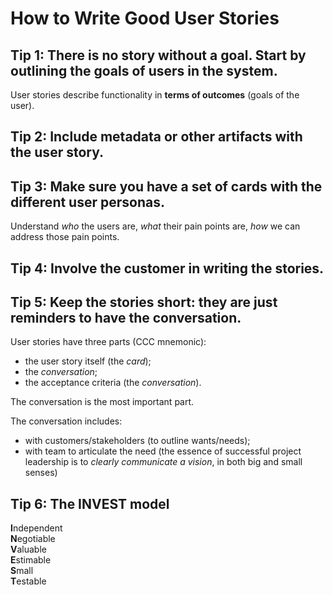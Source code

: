 How to Write Good User Stories
==============================

Tip 1: There is no story without a goal. Start by outlining the goals of users in the system.
---------------------------------------------------------------------------------------------

User stories describe functionality in **terms of outcomes** (goals of the user).

Tip 2: Include metadata or other artifacts with the user story.
---------------------------------------------------------------

Tip 3: Make sure you have a set of cards with the different user personas.
--------------------------------------------------------------------------

Understand *who* the users are, *what* their pain points are, *how* we can address those pain points.

Tip 4: Involve the customer in writing the stories.
---------------------------------------------------

Tip 5: Keep the stories short: they are just reminders to have the conversation.
--------------------------------------------------------------------------------

User stories have three parts (CCC mnemonic):

- the user story itself (the *card*);
- the *conversation*;
- the acceptance criteria (the *conversation*).

The conversation is the most important part.

The conversation includes:

- with customers/stakeholders (to outline wants/needs);
- with team to articulate the need (the essence of successful project leadership is to *clearly communicate a vision*, in both big and small senses)

Tip 6: The INVEST model
-----------------------

**I**ndependent  
**N**egotiable  
**V**aluable  
**E**stimable  
**S**mall  
**T**estable  
